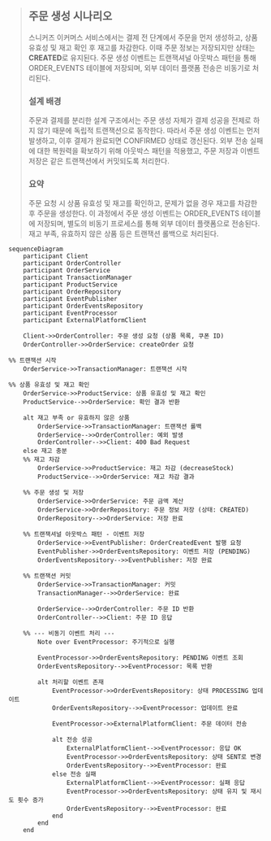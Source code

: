 >## 주문 생성 시나리오
>
>스니커즈 이커머스 서비스에서는 결제 전 단계에서 주문을 먼저 생성하고, 상품 유효성 및 재고 확인 후 재고를 차감한다.
이때 주문 정보는 저장되지만 상태는 **CREATED**로 유지된다.
주문 생성 이벤트는 트랜잭셔널 아웃박스 패턴을 통해 ORDER_EVENTS 테이블에 저장되며, 외부 데이터 플랫폼 전송은 비동기로 처리된다.
>
>### **설계 배경**
> 
> 주문과 결제를 분리한 설계 구조에서는 주문 생성 자체가 결제 성공을 전제로 하지 않기 때문에 독립적 트랜잭션으로 동작한다.
> 따라서 주문 생성 이벤트는 먼저 발생하고, 이후 결제가 완료되면 CONFIRMED 상태로 갱신된다.
외부 전송 실패에 대한 복원력을 확보하기 위해 아웃박스 패턴을 적용했고, 주문 저장과 이벤트 저장은 같은 트랜잭션에서 커밋되도록 처리한다.
> 
> ### 요약
> 
> 주문 요청 시 상품 유효성 및 재고를 확인하고, 문제가 없을 경우 재고를 차감한 후 주문을 생성한다.
이 과정에서 주문 생성 이벤트는 ORDER_EVENTS 테이블에 저장되며,
별도의 비동기 프로세스를 통해 외부 데이터 플랫폼으로 전송된다.
재고 부족, 유효하지 않은 상품 등은 트랜잭션 롤백으로 처리된다.



```mermaid
sequenceDiagram
    participant Client
    participant OrderController
    participant OrderService
    participant TransactionManager
    participant ProductService
    participant OrderRepository
    participant EventPublisher
    participant OrderEventsRepository
    participant EventProcessor
    participant ExternalPlatformClient

    Client->>OrderController: 주문 생성 요청 (상품 목록, 쿠폰 ID)
    OrderController->>OrderService: createOrder 요청

%% 트랜잭션 시작
    OrderService->>TransactionManager: 트랜잭션 시작

%% 상품 유효성 및 재고 확인
    OrderService->>ProductService: 상품 유효성 및 재고 확인
    ProductService-->>OrderService: 확인 결과 반환

    alt 재고 부족 or 유효하지 않은 상품
        OrderService->>TransactionManager: 트랜잭션 롤백
        OrderService-->>OrderController: 예외 발생
        OrderController-->>Client: 400 Bad Request
    else 재고 충분
    %% 재고 차감
        OrderService->>ProductService: 재고 차감 (decreaseStock)
        ProductService-->>OrderService: 재고 차감 결과

    %% 주문 생성 및 저장
        OrderService->>OrderService: 주문 금액 계산
        OrderService->>OrderRepository: 주문 정보 저장 (상태: CREATED)
        OrderRepository-->>OrderService: 저장 완료

    %% 트랜잭셔널 아웃박스 패턴 - 이벤트 저장
        OrderService->>EventPublisher: OrderCreatedEvent 발행 요청
        EventPublisher->>OrderEventsRepository: 이벤트 저장 (PENDING)
        OrderEventsRepository-->>EventPublisher: 저장 완료

    %% 트랜잭션 커밋
        OrderService->>TransactionManager: 커밋
        TransactionManager-->>OrderService: 완료

        OrderService-->>OrderController: 주문 ID 반환
        OrderController-->>Client: 주문 ID 응답

    %% --- 비동기 이벤트 처리 ---
        Note over EventProcessor: 주기적으로 실행

        EventProcessor->>OrderEventsRepository: PENDING 이벤트 조회
        OrderEventsRepository-->>EventProcessor: 목록 반환

        alt 처리할 이벤트 존재
            EventProcessor->>OrderEventsRepository: 상태 PROCESSING 업데이트
            OrderEventsRepository-->>EventProcessor: 업데이트 완료

            EventProcessor->>ExternalPlatformClient: 주문 데이터 전송

            alt 전송 성공
                ExternalPlatformClient-->>EventProcessor: 응답 OK
                EventProcessor->>OrderEventsRepository: 상태 SENT로 변경
                OrderEventsRepository-->>EventProcessor: 완료
            else 전송 실패
                ExternalPlatformClient-->>EventProcessor: 실패 응답
                EventProcessor->>OrderEventsRepository: 상태 유지 및 재시도 횟수 증가
                OrderEventsRepository-->>EventProcessor: 완료
            end
        end
    end

```